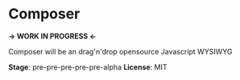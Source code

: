Composer
========

**-> WORK IN PROGRESS <-**

Composer will be an drag'n'drop opensource Javascript WYSIWYG 

**Stage**: pre-pre-pre-pre-pre-alpha
**License**: MIT
